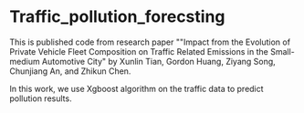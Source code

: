 # Traffic_pollution_forecsting

This is published code from research paper ""Impact from the Evolution of Private Vehicle Fleet Composition on Traffic Related Emissions in the Small-medium Automotive City" by 
Xunlin Tian, Gordon Huang, Ziyang Song, Chunjiang An, and Zhikun Chen. 


In this work, we use Xgboost algorithm on the traffic data to predict pollution results. 
